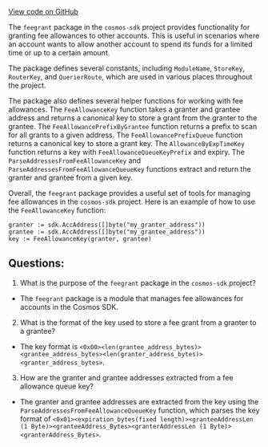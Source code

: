 [View code on GitHub](https://github.com/cosmos/cosmos-sdk/blob/main/x/feegrant/key.go)

The `feegrant` package in the `cosmos-sdk` project provides functionality for granting fee allowances to other accounts. This is useful in scenarios where an account wants to allow another account to spend its funds for a limited time or up to a certain amount. 

The package defines several constants, including `ModuleName`, `StoreKey`, `RouterKey`, and `QuerierRoute`, which are used in various places throughout the project. 

The package also defines several helper functions for working with fee allowances. The `FeeAllowanceKey` function takes a granter and grantee address and returns a canonical key to store a grant from the granter to the grantee. The `FeeAllowancePrefixByGrantee` function returns a prefix to scan for all grants to a given address. The `FeeAllowancePrefixQueue` function returns a canonical key to store a grant key. The `AllowanceByExpTimeKey` function returns a key with `FeeAllowanceQueueKeyPrefix` and expiry. The `ParseAddressesFromFeeAllowanceKey` and `ParseAddressesFromFeeAllowanceQueueKey` functions extract and return the granter and grantee from a given key. 

Overall, the `feegrant` package provides a useful set of tools for managing fee allowances in the `cosmos-sdk` project. Here is an example of how to use the `FeeAllowanceKey` function:

```
granter := sdk.AccAddress([]byte("my_granter_address"))
grantee := sdk.AccAddress([]byte("my_grantee_address"))
key := FeeAllowanceKey(granter, grantee)
```
## Questions: 
 1. What is the purpose of the `feegrant` package in the `cosmos-sdk` project?
- The `feegrant` package is a module that manages fee allowances for accounts in the Cosmos SDK.

2. What is the format of the key used to store a fee grant from a granter to a grantee?
- The key format is `<0x00><len(grantee_address_bytes)><grantee_address_bytes><len(granter_address_bytes)><granter_address_bytes>`.

3. How are the granter and grantee addresses extracted from a fee allowance queue key?
- The granter and grantee addresses are extracted from the key using the `ParseAddressesFromFeeAllowanceQueueKey` function, which parses the key format of `<0x01><expiration_bytes(fixed length)><granteeAddressLen (1 Byte)><granteeAddress_Bytes><granterAddressLen (1 Byte)><granterAddress_Bytes>`.
